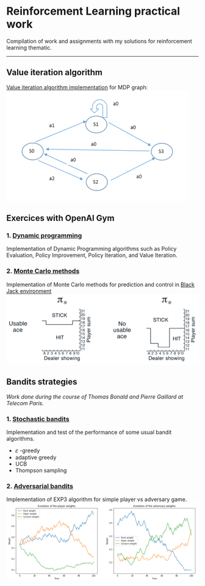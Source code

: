 # Reinforcement Learning practical work
Compilation of work and assignments with my solutions for reinforcement learning thematic.
  
---
  
## Value iteration algorithm
[Value iteration algorithm implementation]() for MDP graph:
![](./value_iteration_algorithm/MDPgraph.PNG)

## Exercices with OpenAI Gym

### 1. [Dynamic programming](./openai_gym/dynamic_programming/Dynamic_Programming.ipynb)
Implementation of Dynamic Programming algorithms such as Policy Evaluation, Policy Improvement, Policy Iteration, and Value Iteration.

### 2. [Monte Carlo methods](./openai_gym/monte-carlo-methods/Monte_Carlo.ipynb)
Implementation of Monte Carlo methods for prediction and control in [Black Jack environment](https://github.com/openai/gym/blob/master/gym/envs/toy_text/blackjack.py)
![](./openai_gym/monte-carlo-methods/images/optimal.png)

## Bandits strategies
*Work done during the course of Thomas Bonald and Pierre Gaillard at Telecom Paris.*
  
### 1. [Stochastic bandits]()
Implementation and test of the performance of some usual bandit algorithms.
* 𝜀 -greedy
* adaptive greedy
* UCB
* Thompson sampling

### 2. [Adversarial bandits](./master/bandits_strategies/adversarial-bandits/Adversarial_bandits.ipynb)
Implementation of EXP3 algorithm for simple player vs adversary game.
![](./bandits_strategies/adversarial-bandits/rock_paper_scissors.PNG)
